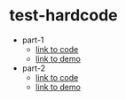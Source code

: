 # test-hardcode
* part-1
    * [link to code](https://github.com/Dimitry-prog/test-hardcode/tree/main/part-1)
    * [link to demo](https://codesandbox.io/s/users-app-forked-zv939d)
* part-2
    * [link to code](https://github.com/Dimitry-prog/test-hardcode/tree/main/part-2)
    * [link to demo](https://codesandbox.io/s/books-mapping-forked-fnc9kr)